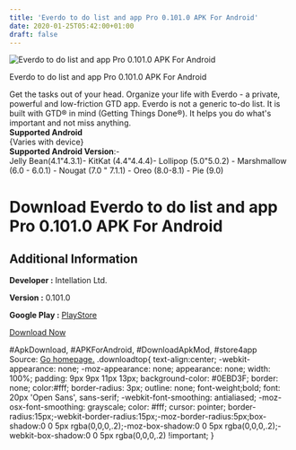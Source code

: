 ```yaml
---
title: 'Everdo to do list and app Pro 0.101.0 APK For Android'
date: 2020-01-25T05:42:00+01:00
draft: false
---
```


![Everdo to do list and app Pro 0.101.0 APK For Android](https://i0.wp.com/apkhome.net/wp-content/uploads/2020/01/Everdo-to-do-list-and-GTD-app-Pro-0.101.0.png "Everdo to do list and app Pro 0.101.0 APK For Android")

  

Everdo to do list and app Pro 0.101.0 APK For Android

Get the tasks out of your head. Organize your life with Everdo - a private, powerful and low-friction GTD app. Everdo is not a generic to-do list. It is built with GTD® in mind (Getting Things Done®). It helps you do what's important and not miss anything.  
**Supported Android**  
{Varies with device}  
**Supported Android Version**:-  
Jelly Bean(4.1"4.3.1)- KitKat (4.4"4.4.4)- Lollipop (5.0"5.0.2) - Marshmallow (6.0 - 6.0.1) - Nougat (7.0 " 7.1.1) - Oreo (8.0-8.1) - Pie (9.0)

Download Everdo to do list and app Pro 0.101.0 APK For Android
====================================================================

Additional Information
----------------------

**Developer :** Intellation Ltd.

**Version :** 0.101.0

**Google Play :** [PlayStore](https://play.google.com/store/apps/details?id=net.everdo.everdo)

  

[Download Now](https://store4app.co/post/everdo-to-do-list-and-gtd-app-pro-0-101-0-apk-for-android_1579884044)

  
#ApkDownload, #APKForAndroid, #DownloadApkMod, #store4app  
Source: [Go homepage.](https://store4app.co/post/everdo-to-do-list-and-gtd-app-pro-0-101-0-apk-for-android_1579884044) .downloadtop{ text-align:center; -webkit-appearance: none; -moz-appearance: none; appearance: none; width: 100%; padding: 9px 9px 11px 13px; background-color: #0EBD3F; border: none; color:#fff; border-radius: 3px; outline: none; font-weight;bold; font: 20px 'Open Sans', sans-serif; -webkit-font-smoothing: antialiased; -moz-osx-font-smoothing: grayscale; color: #fff; cursor: pointer; border-radius:15px;-webkit-border-radius:15px;-moz-border-radius:5px;box-shadow:0 0 5px rgba(0,0,0,.2);-moz-box-shadow:0 0 5px rgba(0,0,0,.2);-webkit-box-shadow:0 0 5px rgba(0,0,0,.2) !important; }